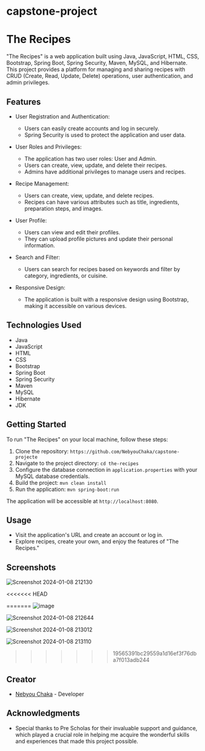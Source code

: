 # capstone-project
# The Recipes

"The Recipes" is a web application built using Java, JavaScript, HTML, CSS, Bootstrap, Spring Boot, Spring Security, Maven, MySQL, and Hibernate. This project provides a platform for managing and sharing recipes with CRUD (Create, Read, Update, Delete) operations, user authentication, and admin privileges.

## Features

- User Registration and Authentication:
    - Users can easily create accounts and log in securely.
    - Spring Security is used to protect the application and user data.

- User Roles and Privileges:
    - The application has two user roles: User and Admin.
    - Users can create, view, update, and delete their recipes.
    - Admins have additional privileges to manage users and recipes.

- Recipe Management:
    - Users can create, view, update, and delete recipes.
    - Recipes can have various attributes such as title, ingredients, preparation steps, and images.

- User Profile:
    - Users can view and edit their profiles.
    - They can upload profile pictures and update their personal information.

- Search and Filter:
    - Users can search for recipes based on keywords and filter by category, ingredients, or cuisine.

- Responsive Design:
    - The application is built with a responsive design using Bootstrap, making it accessible on various devices.

## Technologies Used

- Java
- JavaScript
- HTML
- CSS
- Bootstrap
- Spring Boot
- Spring Security
- Maven
- MySQL
- Hibernate
- JDK

## Getting Started

To run "The Recipes" on your local machine, follow these steps:

1. Clone the repository: `https://github.com/NebyouChaka/capstone-projecte`
2. Navigate to the project directory: `cd the-recipes`
3. Configure the database connection in `application.properties` with your MySQL database credentials.
4. Build the project: `mvn clean install`
5. Run the application: `mvn spring-boot:run`

The application will be accessible at `http://localhost:8080`.

## Usage

- Visit the application's URL and create an account or log in.
- Explore recipes, create your own, and enjoy the features of "The Recipes."

## Screenshots
![Screenshot 2024-01-08 212130](https://github.com/NebyouChaka/capstone-project/assets/76010226/960a3ad4-33d8-46ef-851b-c7485797ddbf)

<<<<<<< HEAD

=======
![image](https://github.com/NebyouChaka/capstone-project/assets/76010226/5749857a-91b4-4337-853a-eecc496cd27f)


![Screenshot 2024-01-08 212644](https://github.com/NebyouChaka/capstone-project/assets/76010226/f5716fc2-8680-40d2-9333-8eca85d6003c)

![Screenshot 2024-01-08 213012](https://github.com/NebyouChaka/capstone-project/assets/76010226/cee7ca9b-81c0-461b-adf6-3ab17fa041e2)

![Screenshot 2024-01-08 213110](https://github.com/NebyouChaka/capstone-project/assets/76010226/7c0d3f68-0166-4f2b-8870-bea01012550e)



>>>>>>> 19565391bc29559a1d16ef3f76dba7f013adb244

## Creator

- [Nebyou Chaka](https://github.com/NebyouChaka) - Developer




## Acknowledgments

- Special thanks to Pre Scholas for their invaluable support and guidance, which played a crucial role in helping me acquire the wonderful skills and experiences that made this project possible.
